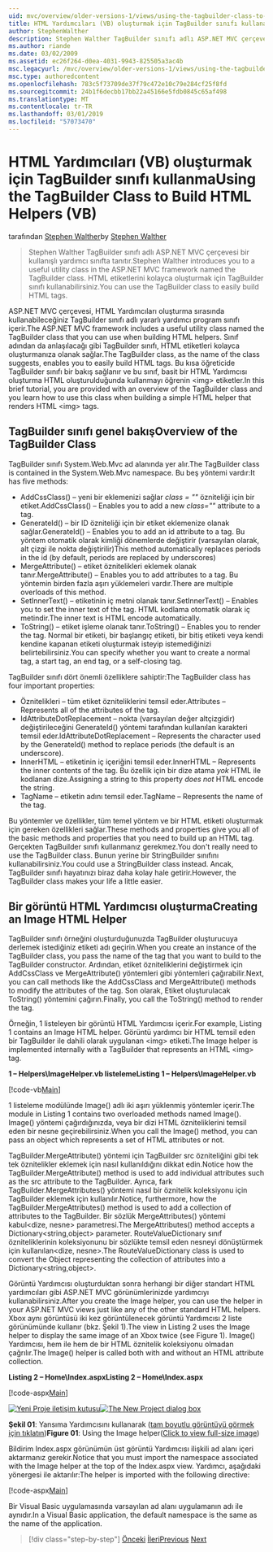 ```yaml
---
uid: mvc/overview/older-versions-1/views/using-the-tagbuilder-class-to-build-html-helpers-vb
title: HTML Yardımcıları (VB) oluşturmak için TagBuilder sınıfı kullanarak | Microsoft Docs
author: StephenWalther
description: Stephen Walther TagBuilder sınıfı adlı ASP.NET MVC çerçevesi bir kullanışlı yardımcı sınıfta tanıtır. İçin TagBuilder sınıfı bir kolayca kullanabileceğiniz...
ms.author: riande
ms.date: 03/02/2009
ms.assetid: ec26f264-d0ea-4031-9943-825505a3ac4b
msc.legacyurl: /mvc/overview/older-versions-1/views/using-the-tagbuilder-class-to-build-html-helpers-vb
msc.type: authoredcontent
ms.openlocfilehash: 783c5f73709de37f79c472e10c79e284cf25f8fd
ms.sourcegitcommit: 24b1f6decbb17bb22a45166e5fdb0845c65af498
ms.translationtype: MT
ms.contentlocale: tr-TR
ms.lasthandoff: 03/01/2019
ms.locfileid: "57073470"
---
```

<a name="using-the-tagbuilder-class-to-build-html-helpers-vb"></a><span data-ttu-id="c6766-104">HTML Yardımcıları (VB) oluşturmak için TagBuilder sınıfı kullanma</span><span class="sxs-lookup"><span data-stu-id="c6766-104">Using the TagBuilder Class to Build HTML Helpers (VB)</span></span>
====================
<span data-ttu-id="c6766-105">tarafından [Stephen Walther](https://github.com/StephenWalther)</span><span class="sxs-lookup"><span data-stu-id="c6766-105">by [Stephen Walther](https://github.com/StephenWalther)</span></span>

> <span data-ttu-id="c6766-106">Stephen Walther TagBuilder sınıfı adlı ASP.NET MVC çerçevesi bir kullanışlı yardımcı sınıfta tanıtır.</span><span class="sxs-lookup"><span data-stu-id="c6766-106">Stephen Walther introduces you to a useful utility class in the ASP.NET MVC framework named the TagBuilder class.</span></span> <span data-ttu-id="c6766-107">HTML etiketlerini kolayca oluşturmak için TagBuilder sınıfı kullanabilirsiniz.</span><span class="sxs-lookup"><span data-stu-id="c6766-107">You can use the TagBuilder class to easily build HTML tags.</span></span>


<span data-ttu-id="c6766-108">ASP.NET MVC çerçevesi, HTML Yardımcıları oluşturma sırasında kullanabileceğiniz TagBuilder sınıfı adlı yararlı yardımcı program sınıfı içerir.</span><span class="sxs-lookup"><span data-stu-id="c6766-108">The ASP.NET MVC framework includes a useful utility class named the TagBuilder class that you can use when building HTML helpers.</span></span> <span data-ttu-id="c6766-109">Sınıf adından da anlaşılacağı gibi TagBuilder sınıfı, HTML etiketleri kolayca oluşturmanıza olanak sağlar.</span><span class="sxs-lookup"><span data-stu-id="c6766-109">The TagBuilder class, as the name of the class suggests, enables you to easily build HTML tags.</span></span> <span data-ttu-id="c6766-110">Bu kısa öğreticide TagBuilder sınıfı bir bakış sağlanır ve bu sınıf, basit bir HTML Yardımcısı oluşturma HTML oluşturulduğunda kullanmayı öğrenin &lt;img&gt; etiketler.</span><span class="sxs-lookup"><span data-stu-id="c6766-110">In this brief tutorial, you are provided with an overview of the TagBuilder class and you learn how to use this class when building a simple HTML helper that renders HTML &lt;img&gt; tags.</span></span>

## <a name="overview-of-the-tagbuilder-class"></a><span data-ttu-id="c6766-111">TagBuilder sınıfı genel bakış</span><span class="sxs-lookup"><span data-stu-id="c6766-111">Overview of the TagBuilder Class</span></span>

<span data-ttu-id="c6766-112">TagBuilder sınıfı System.Web.Mvc ad alanında yer alır.</span><span class="sxs-lookup"><span data-stu-id="c6766-112">The TagBuilder class is contained in the System.Web.Mvc namespace.</span></span> <span data-ttu-id="c6766-113">Bu beş yöntemi vardır:</span><span class="sxs-lookup"><span data-stu-id="c6766-113">It has five methods:</span></span>

- <span data-ttu-id="c6766-114">AddCssClass() – yeni bir eklemenizi sağlar *class = ""* özniteliği için bir etiket.</span><span class="sxs-lookup"><span data-stu-id="c6766-114">AddCssClass() – Enables you to add a new *class=""* attribute to a tag.</span></span>
- <span data-ttu-id="c6766-115">GenerateId() – bir ID özniteliği için bir etiket eklemenize olanak sağlar.</span><span class="sxs-lookup"><span data-stu-id="c6766-115">GenerateId() – Enables you to add an id attribute to a tag.</span></span> <span data-ttu-id="c6766-116">Bu yöntem otomatik olarak kimliği dönemlerde değiştirir (varsayılan olarak, alt çizgi ile nokta değiştirilir)</span><span class="sxs-lookup"><span data-stu-id="c6766-116">This method automatically replaces periods in the id (by default, periods are replaced by underscores)</span></span>
- <span data-ttu-id="c6766-117">MergeAttribute() – etiket öznitelikleri eklemek olanak tanır.</span><span class="sxs-lookup"><span data-stu-id="c6766-117">MergeAttribute() – Enables you to add attributes to a tag.</span></span> <span data-ttu-id="c6766-118">Bu yöntemin birden fazla aşırı yüklemeleri vardır.</span><span class="sxs-lookup"><span data-stu-id="c6766-118">There are multiple overloads of this method.</span></span>
- <span data-ttu-id="c6766-119">SetInnerText() – etiketinin iç metni olanak tanır.</span><span class="sxs-lookup"><span data-stu-id="c6766-119">SetInnerText() – Enables you to set the inner text of the tag.</span></span> <span data-ttu-id="c6766-120">HTML kodlama otomatik olarak iç metindir.</span><span class="sxs-lookup"><span data-stu-id="c6766-120">The inner text is HTML encode automatically.</span></span>
- <span data-ttu-id="c6766-121">ToString() – etiket işleme olanak tanır.</span><span class="sxs-lookup"><span data-stu-id="c6766-121">ToString() – Enables you to render the tag.</span></span> <span data-ttu-id="c6766-122">Normal bir etiketi, bir başlangıç etiketi, bir bitiş etiketi veya kendi kendine kapanan etiketi oluşturmak isteyip istemediğinizi belirtebilirsiniz.</span><span class="sxs-lookup"><span data-stu-id="c6766-122">You can specify whether you want to create a normal tag, a start tag, an end tag, or a self-closing tag.</span></span>
  

<span data-ttu-id="c6766-123">TagBuilder sınıfı dört önemli özelliklere sahiptir:</span><span class="sxs-lookup"><span data-stu-id="c6766-123">The TagBuilder class has four important properties:</span></span>

- <span data-ttu-id="c6766-124">Öznitelikleri – tüm etiket özniteliklerini temsil eder.</span><span class="sxs-lookup"><span data-stu-id="c6766-124">Attributes – Represents all of the attributes of the tag.</span></span>
- <span data-ttu-id="c6766-125">IdAttributeDotReplacement – nokta (varsayılan değer altçizgidir) değiştirileceğini GenerateId() yöntemi tarafından kullanılan karakteri temsil eder.</span><span class="sxs-lookup"><span data-stu-id="c6766-125">IdAttributeDotReplacement – Represents the character used by the GenerateId() method to replace periods (the default is an underscore).</span></span>
- <span data-ttu-id="c6766-126">InnerHTML – etiketinin iç içeriğini temsil eder.</span><span class="sxs-lookup"><span data-stu-id="c6766-126">InnerHTML – Represents the inner contents of the tag.</span></span> <span data-ttu-id="c6766-127">Bu özellik için bir dize atama *yok* HTML ile kodlanan dize.</span><span class="sxs-lookup"><span data-stu-id="c6766-127">Assigning a string to this property *does not* HTML encode the string.</span></span>
- <span data-ttu-id="c6766-128">TagName – etiketin adını temsil eder.</span><span class="sxs-lookup"><span data-stu-id="c6766-128">TagName – Represents the name of the tag.</span></span>

<span data-ttu-id="c6766-129">Bu yöntemler ve özellikler, tüm temel yöntem ve bir HTML etiketi oluşturmak için gereken özellikleri sağlar.</span><span class="sxs-lookup"><span data-stu-id="c6766-129">These methods and properties give you all of the basic methods and properties that you need to build up an HTML tag.</span></span> <span data-ttu-id="c6766-130">Gerçekten TagBuilder sınıfı kullanmanız gerekmez.</span><span class="sxs-lookup"><span data-stu-id="c6766-130">You don't really need to use the TagBuilder class.</span></span> <span data-ttu-id="c6766-131">Bunun yerine bir StringBuilder sınıfını kullanabilirsiniz.</span><span class="sxs-lookup"><span data-stu-id="c6766-131">You could use a StringBuilder class instead.</span></span> <span data-ttu-id="c6766-132">Ancak, TagBuilder sınıfı hayatınızı biraz daha kolay hale getirir.</span><span class="sxs-lookup"><span data-stu-id="c6766-132">However, the TagBuilder class makes your life a little easier.</span></span>

## <a name="creating-an-image-html-helper"></a><span data-ttu-id="c6766-133">Bir görüntü HTML Yardımcısı oluşturma</span><span class="sxs-lookup"><span data-stu-id="c6766-133">Creating an Image HTML Helper</span></span>

<span data-ttu-id="c6766-134">TagBuilder sınıfı örneğini oluşturduğunuzda TagBuilder oluşturucuya derlemek istediğiniz etiketi adı geçirin.</span><span class="sxs-lookup"><span data-stu-id="c6766-134">When you create an instance of the TagBuilder class, you pass the name of the tag that you want to build to the TagBuilder constructor.</span></span> <span data-ttu-id="c6766-135">Ardından, etiket özniteliklerini değiştirmek için AddCssClass ve MergeAttribute() yöntemleri gibi yöntemleri çağırabilir.</span><span class="sxs-lookup"><span data-stu-id="c6766-135">Next, you can call methods like the AddCssClass and MergeAttribute() methods to modify the attributes of the tag.</span></span> <span data-ttu-id="c6766-136">Son olarak, Etiket oluşturulacak ToString() yöntemini çağırın.</span><span class="sxs-lookup"><span data-stu-id="c6766-136">Finally, you call the ToString() method to render the tag.</span></span>

<span data-ttu-id="c6766-137">Örneğin, 1 listeleyen bir görüntü HTML Yardımcısı içerir.</span><span class="sxs-lookup"><span data-stu-id="c6766-137">For example, Listing 1 contains an Image HTML helper.</span></span> <span data-ttu-id="c6766-138">Görüntü yardımcı bir HTML temsil eden bir TagBuilder ile dahili olarak uygulanan &lt;img&gt; etiketi.</span><span class="sxs-lookup"><span data-stu-id="c6766-138">The Image helper is implemented internally with a TagBuilder that represents an HTML &lt;img&gt; tag.</span></span>

<span data-ttu-id="c6766-139">**1 – Helpers\ImageHelper.vb listeleme**</span><span class="sxs-lookup"><span data-stu-id="c6766-139">**Listing 1 – Helpers\ImageHelper.vb**</span></span>

[!code-vb[Main](using-the-tagbuilder-class-to-build-html-helpers-vb/samples/sample1.vb)]

<span data-ttu-id="c6766-140">1 listeleme modülünde Image() adlı iki aşırı yüklenmiş yöntemler içerir.</span><span class="sxs-lookup"><span data-stu-id="c6766-140">The module in Listing 1 contains two overloaded methods named Image().</span></span> <span data-ttu-id="c6766-141">Image() yöntemi çağırdığınızda, veya bir dizi HTML özniteliklerini temsil eden bir nesne geçirebilirsiniz.</span><span class="sxs-lookup"><span data-stu-id="c6766-141">When you call the Image() method, you can pass an object which represents a set of HTML attributes or not.</span></span>

<span data-ttu-id="c6766-142">TagBuilder.MergeAttribute() yöntemi için TagBuilder src özniteliğini gibi tek tek öznitelikler eklemek için nasıl kullanıldığını dikkat edin.</span><span class="sxs-lookup"><span data-stu-id="c6766-142">Notice how the TagBuilder.MergeAttribute() method is used to add individual attributes such as the src attribute to the TagBuilder.</span></span> <span data-ttu-id="c6766-143">Ayrıca, fark TagBuilder.MergeAttributes() yöntemi nasıl bir öznitelik koleksiyonu için TagBuilder eklemek için kullanılır.</span><span class="sxs-lookup"><span data-stu-id="c6766-143">Notice, furthermore, how the TagBuilder.MergeAttributes() method is used to add a collection of attributes to the TagBuilder.</span></span> <span data-ttu-id="c6766-144">Bir sözlük MergeAttributes() yöntemi kabul&lt;dize, nesne&gt; parametresi.</span><span class="sxs-lookup"><span data-stu-id="c6766-144">The MergeAttributes() method accepts a Dictionary&lt;string,object&gt; parameter.</span></span> <span data-ttu-id="c6766-145">RouteValueDictionary sınıf özniteliklerinin koleksiyonunu bir sözlükte temsil eden nesneyi dönüştürmek için kullanılan&lt;dize, nesne&gt;.</span><span class="sxs-lookup"><span data-stu-id="c6766-145">The RouteValueDictionary class is used to convert the Object representing the collection of attributes into a Dictionary&lt;string,object&gt;.</span></span>

<span data-ttu-id="c6766-146">Görüntü Yardımcısı oluşturduktan sonra herhangi bir diğer standart HTML yardımcıları gibi ASP.NET MVC görünümlerinizde yardımcıyı kullanabilirsiniz.</span><span class="sxs-lookup"><span data-stu-id="c6766-146">After you create the Image helper, you can use the helper in your ASP.NET MVC views just like any of the other standard HTML helpers.</span></span> <span data-ttu-id="c6766-147">Xbox aynı görüntüsü iki kez görüntülenecek görüntü Yardımcısı 2 liste görünümünde kullanır (bkz. Şekil 1).</span><span class="sxs-lookup"><span data-stu-id="c6766-147">The view in Listing 2 uses the Image helper to display the same image of an Xbox twice (see Figure 1).</span></span> <span data-ttu-id="c6766-148">Image() Yardımcısı, hem ile hem de bir HTML öznitelik koleksiyonu olmadan çağrılır.</span><span class="sxs-lookup"><span data-stu-id="c6766-148">The Image() helper is called both with and without an HTML attribute collection.</span></span>

<span data-ttu-id="c6766-149">**Listing 2 – Home\Index.aspx**</span><span class="sxs-lookup"><span data-stu-id="c6766-149">**Listing 2 – Home\Index.aspx**</span></span>

[!code-aspx[Main](using-the-tagbuilder-class-to-build-html-helpers-vb/samples/sample2.aspx)]


<span data-ttu-id="c6766-150">[![Yeni Proje iletişim kutusu](using-the-tagbuilder-class-to-build-html-helpers-vb/_static/image1.jpg)](using-the-tagbuilder-class-to-build-html-helpers-vb/_static/image1.png)</span><span class="sxs-lookup"><span data-stu-id="c6766-150">[![The New Project dialog box](using-the-tagbuilder-class-to-build-html-helpers-vb/_static/image1.jpg)](using-the-tagbuilder-class-to-build-html-helpers-vb/_static/image1.png)</span></span>

<span data-ttu-id="c6766-151">**Şekil 01**: Yansıma Yardımcısını kullanarak ([tam boyutlu görüntüyü görmek için tıklatın](using-the-tagbuilder-class-to-build-html-helpers-vb/_static/image2.png))</span><span class="sxs-lookup"><span data-stu-id="c6766-151">**Figure 01**: Using the Image helper([Click to view full-size image](using-the-tagbuilder-class-to-build-html-helpers-vb/_static/image2.png))</span></span>


<span data-ttu-id="c6766-152">Bildirim Index.aspx görünümün üst görüntü Yardımcısı ilişkili ad alanı içeri aktarmanız gerekir.</span><span class="sxs-lookup"><span data-stu-id="c6766-152">Notice that you must import the namespace associated with the Image helper at the top of the Index.aspx view.</span></span> <span data-ttu-id="c6766-153">Yardımcı, aşağıdaki yönergesi ile aktarılır:</span><span class="sxs-lookup"><span data-stu-id="c6766-153">The helper is imported with the following directive:</span></span>

[!code-aspx[Main](using-the-tagbuilder-class-to-build-html-helpers-vb/samples/sample3.aspx)]

<span data-ttu-id="c6766-154">Bir Visual Basic uygulamasında varsayılan ad alanı uygulamanın adı ile aynıdır.</span><span class="sxs-lookup"><span data-stu-id="c6766-154">In a Visual Basic application, the default namespace is the same as the name of the application.</span></span>

> [!div class="step-by-step"]
> <span data-ttu-id="c6766-155">[Önceki](creating-custom-html-helpers-vb.md)
> [İleri](creating-page-layouts-with-view-master-pages-vb.md)</span><span class="sxs-lookup"><span data-stu-id="c6766-155">[Previous](creating-custom-html-helpers-vb.md)
[Next](creating-page-layouts-with-view-master-pages-vb.md)</span></span>
